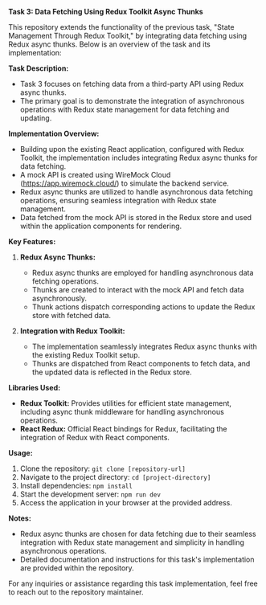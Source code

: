**Task 3: Data Fetching Using Redux Toolkit Async Thunks**

This repository extends the functionality of the previous task, "State Management Through Redux Toolkit," by integrating data fetching using Redux async thunks. Below is an overview of the task and its implementation:

**Task Description:**
- Task 3 focuses on fetching data from a third-party API using Redux async thunks.
- The primary goal is to demonstrate the integration of asynchronous operations with Redux state management for data fetching and updating.

**Implementation Overview:**
- Building upon the existing React application, configured with Redux Toolkit, the implementation includes integrating Redux async thunks for data fetching.
- A mock API is created using WireMock Cloud (https://app.wiremock.cloud/) to simulate the backend service.
- Redux async thunks are utilized to handle asynchronous data fetching operations, ensuring seamless integration with Redux state management.
- Data fetched from the mock API is stored in the Redux store and used within the application components for rendering.

**Key Features:**
1. **Redux Async Thunks:**
   - Redux async thunks are employed for handling asynchronous data fetching operations.
   - Thunks are created to interact with the mock API and fetch data asynchronously.
   - Thunk actions dispatch corresponding actions to update the Redux store with fetched data.

2. **Integration with Redux Toolkit:**
   - The implementation seamlessly integrates Redux async thunks with the existing Redux Toolkit setup.
   - Thunks are dispatched from React components to fetch data, and the updated data is reflected in the Redux store.

**Libraries Used:**
- **Redux Toolkit:** Provides utilities for efficient state management, including async thunk middleware for handling asynchronous operations.
- **React Redux:** Official React bindings for Redux, facilitating the integration of Redux with React components.

**Usage:**
1. Clone the repository: `git clone [repository-url]`
2. Navigate to the project directory: `cd [project-directory]`
3. Install dependencies: `npm install`
4. Start the development server: `npm run dev`
5. Access the application in your browser at the provided address.

**Notes:**
- Redux async thunks are chosen for data fetching due to their seamless integration with Redux state management and simplicity in handling asynchronous operations.
- Detailed documentation and instructions for this task's implementation are provided within the repository.

For any inquiries or assistance regarding this task implementation, feel free to reach out to the repository maintainer.
